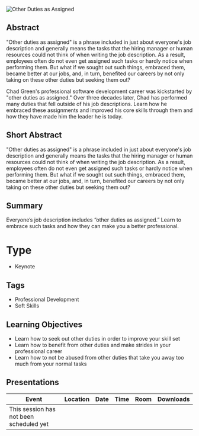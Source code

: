 ![Other Duties as Assigned](Thumbnail.jpg)

## Abstract
"Other duties as assigned" is a phrase included in just about everyone's job description and generally means the tasks that the hiring manager or human resources could not think of when writing the job description.  As a result, employees often do not even get assigned such tasks or hardly notice when performing them.  But what if we sought out such things, embraced them, became better at our jobs, and, in turn, benefited our careers by not only taking on these other duties but seeking them out?  

Chad Green's professional software development career was kickstarted by "other duties as assigned." Over three decades later, Chad has performed many duties that fell outside of his job descriptions.  Learn how he embraced these assignments and improved his core skills through them and how they have made him the leader he is today.


## Short Abstract
"Other duties as assigned" is a phrase included in just about everyone's job description and generally means the tasks that the hiring manager or human resources could not think of when writing the job description.  As a result, employees often do not even get assigned such tasks or hardly notice when performing them.  But what if we sought out such things, embraced them, became better at our jobs, and, in turn, benefited our careers by not only taking on these other duties but seeking them out?

## Summary
Everyone’s job description includes “other duties as assigned.” Learn to embrace such tasks and how they can make you a better professional.

# Type
* Keynote

## Tags
* Professional Development
* Soft Skills

## Learning Objectives
* Learn how to seek out other duties in order to improve your skill set
* Learn how to benefit from other duties and make strides in your professional career
* Learn how to not be abused from other duties that take you away too much from your normal tasks

## Presentations

| Event | Location | Date | Time | Room | Downloads |
|-------|:--------:|-----:|-----:|-----:|----------:|
| This session has not been scheduled yet |
